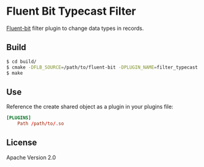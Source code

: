 # Fluent Bit Typecast Filter

[Fluent-bit](https://github.com/fluent/fluent-bit) filter plugin to change data
types in records.

## Build
```bash
$ cd build/
$ cmake -DFLB_SOURCE=/path/to/fluent-bit -DPLUGIN_NAME=filter_typecast ../
$ make
```

## Use
Reference the create shared object as a plugin in your plugins file:

```toml
[PLUGINS]
    Path /path/to/.so
```

## License
Apache Version 2.0
